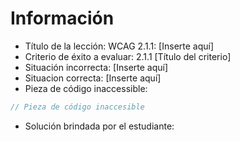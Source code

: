 # Información

- Título de la lección: WCAG 2.1.1: [Inserte aquí]
- Criterio de éxito a evaluar: 2.1.1 [Título del criterio]
- Situación incorrecta: [Inserte aquí]
- Situacion correcta: [Inserte aquí]
- Pieza de código inaccessible:

```javascript
// Pieza de código inaccesible
```

- Solución brindada por el estudiante:

